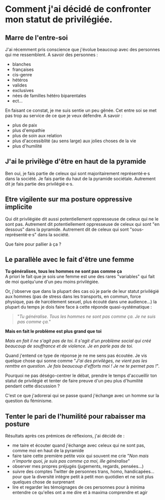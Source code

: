 # Comment j'ai décidé de confronter mon statut de privilégiée. 

## Marre de l'entre-soi
J'ai récemment pris conscience que j'évolue beaucoup avec des personnes qui me ressemblent. A savoir des personnes :
- blanches
- françaises
- cis-genre
- hétéros
- valides
- exclusives
- nées de familles hétéro biparentales
- ect...

En faisant ce constat, je me suis sentie un peu gênée. Cet entre soi se met pas trop au service de ce que je veux défendre. A savoir : 
- plus de paix
- plus d'empathie
- plus de soin aux relation
- plus d'accessiblité (au sens large) aux jolies choses de la vie 
- plus d'humilité

## J'ai le privilège d'être en haut de la pyramide
Ben oui, je fais partie de celeux qui sont majoritairement représenté·e·s dans la société. Je fais partie du haut de la pyramide sociétale. Autrement dit je fais partie des privilégié·e·s. 

## Etre vigilente sur ma posture oppressive implicite
Qui dit privilégiée dit aussi potentiellement oppresseuse de celeux qui ne le sont pas. Autrement dit potentiellement oppresseuse de celeux qui sont "en dessous" dans la pyramide. Autrement dit de celeux qui sont "sous-représenté·e·s" dans la société. 

Que faire pour pallier à ça ? 

## Le parallèle avec le fait d'être une femme

**Tu généralises, tous les hommes ne sont pas comme ça**  
A priori le fait que je sois une femme est une des rares "variables" qui fait de moi quelqu'une d'un peu moins privilégiée. 

Or, j'observe que dans la plupart des cas où je parle de leur statut privilégié aux hommes (pas de stress dans les transports, en commun, force physique, pas de harcèlement sexuel, plus écouté dans une audience...) la plupart du temps je dois faire face à cette réponde quasi-systématique : 

> "*Tu généralise. Tous les hommes ne sont pas comme ça. Je ne suis pas comme ça.*"

**Mais en fait le problème est plus grand que toi**  

*Mais en fait il ne s'agit pas de toi. Il s'agit d'un problème social qui créé beaucoup de souffrance et de violence. Je en parle pas de toi.*

Quand j'entend ce type de réponse je ne me sens pas écoutée. Je vis quelque chose qui sonne comme "*J'ai des privilèges, ne vient pas les remttre en question. Je fais beaucoup d'efforts moi ! Je ne te permet pas !*".

Pourquoi ne pas déségo-centrer le débat, prendre le temps d'accueillir ton statut de privilégié et tenter de faire preuve d'un peu plus d'humilité pendant cette discussion ? 

C'est ce que j'adorerai qui se passe quand j'échange avec un homme sur la question du féminisme. 

## Tenter le pari de l'humilité pour rabaisser ma posture

Résultats après ces prémices de réflexions, j'ai décidé de :
- me taire et écouter quand j'échange avec celeux qui ne sont pas, comme moi en haut de la pyramide
- faire taire cette première petite voix qui souvent me crie "*Non mais n'importe quoi, je suis pas comme ça moi, ille généralise*" 
- observer mes propres préjugés (jugements, regards, pensées...)
- suivre des comptes Twitter de personnes trans, homo, handicapées... pour que la diversité intègre petit à petit mon quotidien et ne soit plus quelques chose de surprenant
- lire et regarder les témoignages de ces personnes pour à minima entendre ce qu'elles ont a me dire et à maxima comprendre et agir





